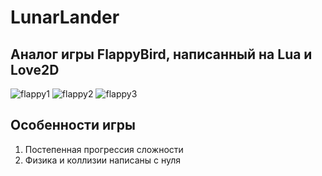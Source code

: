 # LunarLander  
## Аналог игры FlappyBird, написанный на Lua и Love2D

![flappy1](https://user-images.githubusercontent.com/56964428/235936596-96c52f0f-3e3c-455d-a695-465c09f231c6.png)
![flappy2](https://user-images.githubusercontent.com/56964428/235936540-cc7b18c9-2788-4e51-8e12-275d63421713.png)
![flappy3](https://user-images.githubusercontent.com/56964428/235936690-e369454c-ac8d-449d-9e89-77241f029908.png)


## Особенности игры  
1. Постепенная прогрессия сложности
2. Физика и коллизии написаны с нуля
